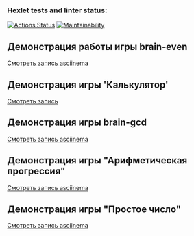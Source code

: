### Hexlet tests and linter status:

[![Actions Status](https://github.com/Ekaterina826/frontend-project-44/actions/workflows/hexlet-check.yml/badge.svg)](https://github.com/Ekaterina826/frontend-project-44/actions)
[![Maintainability](https://api.codeclimate.com/v1/badges/afad5c43fd7431f1ba9d/maintainability)](https://codeclimate.com/github/Ekaterina826/frontend-project-44/maintainability)

## Демонстрация работы игры brain-even

[Смотреть запись asciinema](https://asciinema.org/a/6e5b349d-ed6f-49b2-8b5a-6d5616735e5b)

## Демонстрация игры 'Калькулятор'

[Смотреть запись](https://asciinema.org/a/9VfdlohPjk4onoHlZSloXoMxv)

## Демонстрация игры brain-gcd

[Смотреть запись asciinema](https://asciinema.org/a/EaVoGKV4xBoV2paKx58e0JE4g)

## Демонстрация игры "Арифметическая прогрессия"

[Смотреть запись asciinema](https://asciinema.org/a/m2jrNXOujkTVRxRKgZ3fEZvlG)

## Демонстрация игры "Простое число"

[Смотреть запись asciinema](https://asciinema.org/a/VkwHEychpsmKljwHmoH1Sq2qw)
